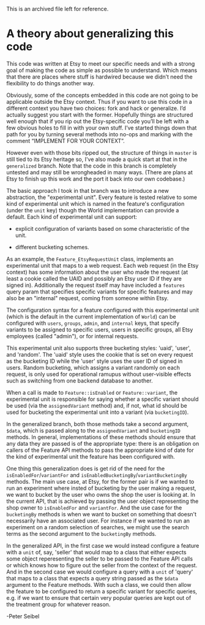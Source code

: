 This is an archived file left for reference.

# A theory about generalizing this code

This code was written at Etsy to meet our specific needs and with a
strong goal of making the code as simple as possible to understand.
Which means that there are places where stuff is hardwired because we
didn’t need the flexibility to do things another way.

Obviously, some of the concepts embedded in this code are not going to
be applicable outside the Etsy context. Thus if you want to use this
code in a different context you have two choices: fork and hack or
generalize. I’d actually suggest you start with the former. Hopefully
things are structured well enough that if you rip out the
Etsy-specific code you’ll be left with a few obvious holes to fill in
with your own stuff. I’ve started things down that path for you by
turning several methods into no-ops and marking with the comment
“IMPLEMENT FOR YOUR CONTEXT”.

However even with those bits ripped out, the structure of things in
`master` is still tied to its Etsy heritage so, I've also made a quick
start at that in the `generalized` branch. Note that the code in this
branch is completely untested and may still be wrongheaded in many
ways. (There are plans at Etsy to finish up this work and the port it
back into our own codebase.)

The basic approach I took in that branch was to introduce a new
abstraction, the "experimental unit". Every feature is tested relative
to some kind of experimental unit which is named in the feature's
configuration (under the `unit` key) though the World
implementation can provide a default. Each kind of experimental unit
can support:

- explicit configuration of variants based on some characteristic of
  the unit.

- different bucketing schemes.

As an example, the `Feature_EtsyRequestUnit` class, implements an
experimental unit that maps to a web request. Each web request (in the
Etsy context) has some information about the user who made the request
(at least a cookie called the UAID and possibly an Etsy user ID if
they are signed in). Additionally the request itself may have included
a `features` query param that specifies specific variants for specific
features and may also be an "internal" request, coming from someone
within Etsy.

The configuration syntax for a feature configured with this
experimental unit (which is the default in the current implementation
of `World`) can be configured with `users`, `groups`, `admin`,
and `internal` keys, that specify variants to be assigned to specific
users, users in specific groups, all Etsy employees (called "admin"),
or for internal requests.

This experimental unit also supports three bucketing styles: 'uaid',
'user', and 'random'. The 'uaid' style uses the cookie that is set on
every request as the bucketing ID while the 'user' style uses the user
ID of signed in users. Random bucketing, which assigns a variant
randomly on each request, is only used for operational ramupus without
user-visible effects such as switching from one backend database to
another.

When a call is made to `Feature::isEnabled` or `Feature::variant`, the
experimental unit is responsible for saying whether a specific variant
should be used (via the `assignedVariant` method) and, if not, what id
should be used for bucketing the experimental unit into a variant (via
`bucketingID`).

In the generalized branch, both those methods take a second argument,
`$data`, which is passed along to the `assignedVariant` and
`bucketingID` methods. In general, implementations of these methods
should ensure that any data they are passed is of the appropriate
type: there is an obligation on callers of the Feature API methods to
pass the appropriate kind of date for the kind of experimental unit
the feature has been configured with.

One thing this generalization does is get rid of the need for the
`isEnabledFor`/`variantFor` and
`isEnabledBucketingBy`/`variantBucketingBy` methods. The main use
case, at Etsy, for the former pair is if we wanted to run an
experiment where insted of bucketing by the user making a request, we
want to bucket by the user who owns the shop the user is looking at.
In the current API, that is achieved by passing the user object
representing the shop owner to `isEnabledFor` and `variantFor`. And
the use case for the `bucketingBy` methods is when we want to bucket
on something that doesn't necessarily have an associated user. For
instance if we wanted to run an experiment on a random selection of
searches, we might use the search terms as the second argument to the
`bucketingBy` methods.

In the generalized API, in the first case we would instead configure a
feature with a `unit` of, say, 'seller' that would map to a class that
either expects some object reperesenting the seller to be passed to
the Feature API calls or which knows how to figure out the seller from
the context of the request. And in the second case we would configure
a query with a `unit` of 'query' that maps to a class that expects a
query string passed as the `$data` argument to the Feature methods.
With such a class, we could then allow the feature to be configured to
return a specific variant for specific queries, e.g. if we want to
ensure that certain very popular queries are kept out of the treatment
group for whatever reason.

-Peter Seibel